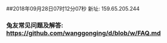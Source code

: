 ##2018年09月28日07时12分07秒 新址: 159.65.205.244
### 兔友常见问题及解答: https://github.com/wanggonging/d/blob/w/FAQ.md
